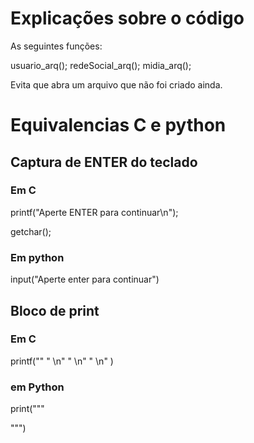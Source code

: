 # Explicações sobre o código

As seguintes funções:

usuario_arq();
redeSocial_arq();
midia_arq();

Evita que abra um arquivo que não foi criado ainda.



# Equivalencias C e python

## Captura de ENTER do teclado

### Em C

printf("Aperte ENTER para continuar\n");

getchar();

### Em python

input("Aperte enter para continuar")


## Bloco de print

### Em C
printf(""
"    \n"
"    \n"
"    \n"
)

### em Python
print("""


""")
